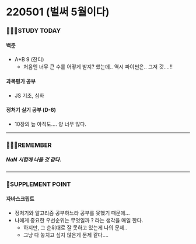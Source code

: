 # 220501 (벌써 5월이다)

### 👨🏼‍🏫STUDY TODAY

#### 백준

- A+B 9 (잔디)
  - 처음엔 너무 큰 수를 어떻게 받지? 했는데.. 역시 파이썬은.. 그저 갓....!!



#### 과목평가 공부

- JS 기초, 심화 



#### 정처기 실기 공부 (D-6)

- 10장의 늪 아직도.... 양 너무 많다.

---

### 💆🏼‍♂️REMEMBER

##### NaN 시험에 나올 것 같다.

---

### 💫SUPPLEMENT POINT

#### 자바스크립트

- 정처기와 알고리즘 공부하느라 공부를 못했기 때문에...
- 나에게 중요한 우선순위는 무엇일까 ? 라는 생각을 매일 한다.
  - 하지만, 그 순위대로 잘 못하고 있는게 나의 문제..
  - 그냥 다 놓치고 싶지 않은게 문제 같다....
